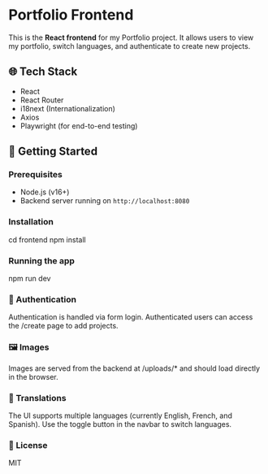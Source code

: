 # Portfolio Frontend

This is the **React frontend** for my Portfolio project. It allows users to view my portfolio, switch languages, and authenticate to create new projects.

## 🌐 Tech Stack

- React
- React Router
- i18next (Internationalization)
- Axios
- Playwright (for end-to-end testing)

## 🚀 Getting Started

### Prerequisites

- Node.js (v16+)
- Backend server running on `http://localhost:8080`

### Installation

cd frontend
npm install

### Running the app

npm run dev

### 🔐 Authentication
Authentication is handled via form login. Authenticated users can access the /create page to add projects.

### 🖼️ Images
Images are served from the backend at /uploads/* and should load directly in the browser.

### 💬 Translations
The UI supports multiple languages (currently English, French, and Spanish). Use the toggle button in the navbar to switch languages.

### 📄 License
MIT
